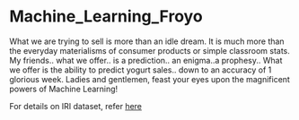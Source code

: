 # Machine_Learning_Froyo

What we are trying to sell is more than an idle dream. It is much more than the everyday materialisms of consumer products or simple classroom stats. My friends.. what we offer.. is a prediction.. an enigma..a prophesy.. What we offer is the ability to predict yogurt sales.. down to an accuracy of 1 glorious week. Ladies and gentlemen, feast your eyes upon the magnificent powers of Machine Learning!

For details on IRI dataset, refer [here](https://github.com/mGalarnyk/Machine_Learning_Froyo/blob/master/IRI.pdf)
